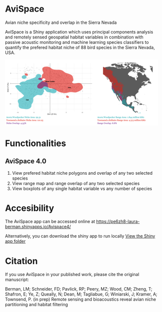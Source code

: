 # AviSpace
Avian niche specificity and overlap in the Sierra Nevada

AviSpace is a Shiny application which uses principal components analysis and remotely sensed geospatial habitat variables in combination with passive acoustic monitoring and machine learning species classifiers to quantify the prefered habitat niche of 88 bird species in the Sierra Nevada, USA. 

![AviSpace cover image](images/AviSpaceCoverImage.png)

# Functionalities

## AviSpace 4.0
1. View prefered habitat niche polygons and overlap of any two selected species
2. View range map and range overlap of any two selected species
3. View boxplots of any single habitat variable vs any number of species

# Accesibility

The AviSpace app can be accessed online at https://pe6zh8-laura-berman.shinyapps.io/Avispace4/ 

Alternatively, you can download the shiny app to run locally [View the Shiny app folder](AviSpace4.0/)

# Citation

If you use AviSpace in your published work, please cite the original manuscript:

Berman, LM; Schneider, FD; Pavlick, RP; Peery, MZ; Wood, CM; Zheng, T; Shafron, E; Ye, Z; Queally, N; Dean, M; Tagliabue, G; Winiarski, J; Kramer, A; Townsend, P. (in prep) Remote sensing and bioacoustics reveal avian niche partitioning and habitat filtering


